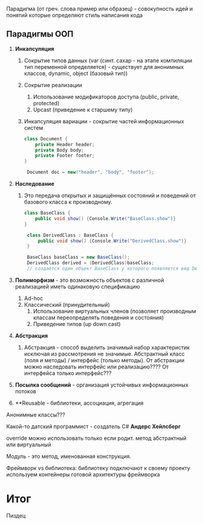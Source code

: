 Парадигма (от греч. слова пример или образец) - совокупность идей и понятий которые определяют стиль написания кода

## Парадигмы ООП
1) **Инкапсуляция**
	1) Сокрытие типов данных (var (синт. сахар - на этапе компиляции тип переменной определяется) - существует для анонимных классов, dynamic, object (базовый тип))
	   
	2) Сокрытие реализации
		1) Использование модификаторов доступа (public, private, protected)
		2) Upcast (приведение к старшему типу)
		   
	3) Инкапсуляция вариации - сокрытие частей информационных систем
	   ```c#
	   class Document {
		   private Header header;
		   private Body body;
		   private Footer footer;
	   }

		Document doc = new("header", "body", "footer"); 
	   ```
2) **Наследование**
	1) Это передача открытых и защищённых состояний и поведений от базового класса к производному.
	   ```c#
	   class BaseClass {
		   public void show() {Console.Write("BaseClass.show")}
	   }

		class DerivedClass : BaseClass {
			public void show() {Console.Write("DerivedClass.show")}
		}

		BaseClass baseClass = new BaseClass();
		DerivedClass derived = (DerivedClass)baseClass;
		// создаётся один объект BaseClass у которого появляется вид DerivedClass (то есть состояния и методы BaseClass скрываются??)
	   ```

3) **Полиморфизм** - это возможность объектов с различной реализацией иметь одинаковую спецификацию
	1) Ad-hoc
	2) Классический (принудительный) 
		1) Использование виртуальных членов (позволяет производным классам переопределять поведения и состояния) 
		2) Приведение типов (up down cast) 
		   
4) **Абстракция**
	1) Абстракция - способ выделить значимый набор характеристик исключая из рассмотрения не значимые. Абстрактный класс (поля и методы) / интерфейс (только методы). От абстракции можно наследовать интерфейс или реализацию???? От интерфейса только интерфейс???
	   
5) **Посылка сообщений** - организация устойчивых информационных потоков
6) **Reusable - библиотеки, ассоциация, агрегация

Анонимные классы???

Какой-то датский программист - создатель C# **Андерс Хейлсберг**

override можно использовать только если родит. метод абстрактный или виртуальный

Модуль - это метод, именованная конструкция.

Фреймворк vs библиотека:
	библиотеку подключают к своему проекту
	используем контейнеры готовой архитектуры фреймворка


# Итог

Пиздец